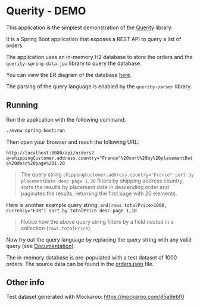 Querity - DEMO
==============

This application is the simplest demonstration of the [Querity](https://github.com/brunomendola/querity) library.

It is a Spring Boot application that exposes a REST API to query a list of orders.

The application uses an in-memory H2 database to store the orders and the `querity-spring-data-jpa` library to query the database. 

You can view the ER diagram of the database [here](/assets/er-diagram.png).

The parsing of the query language is enabled by the `querity-parser` library.

## Running

Run the application with the following command:

```bash
./mvnw spring-boot:run
```

Then open your browser and reach the following URL:

`http://localhost:8080/api/orders?q=shippingCustomer.address.country="France"%20sort%20by%20placementDate%20desc%20page%201,20`

> The query string `shippingCustomer.address.country="France" sort by placementDate desc page 1,20` 
> filters by shipping address country, sorts the results by placement date in descending order and paginates 
> the results, returning the first page with 20 elements.

Here is another example query string: `and(rows.totalPrice>1000, currency="EUR") sort by totalPrice desc page 1,10`

> Notice how the above query string filters by a field nested in a collection (`rows.totalPrice`).

Now try out the query language by replacing the query string with any valid query (see [Documentation](https://brunomendola.github.io/querity/#query-language-syntax)).

The in-memory database is pre-populated with a test dataset of 1000 orders. The source data can be found in the [orders.json](/src/main/resources/data/orders.json) file.

## Other info

Test dataset generated with Mockaroo: https://mockaroo.com/85a9ebf0
